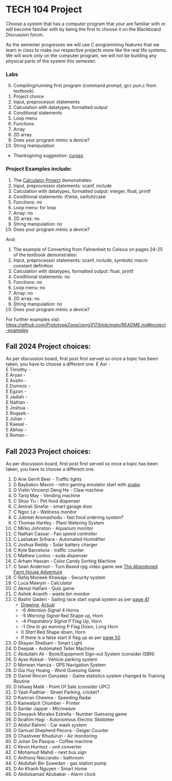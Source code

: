 # TECH 104 Project
Choose a system that has a computer program that your are familiar with or will become familiar with by being the first to choose it on the Blackboard Discussion forum.

As the semester progresses we will use C programming features that we learn in class to make our respective projects more like the real life systems. We will work only on the computer program, we will not be building any physical parts of the system this semester. 

### Labs
0. Compiling/running first program (command prompt, gcc pun.c from textbook)
1. Project choice
2. Input, preprocessor statements
3. Calculation with datatypes, formatted output
4. Conditional statements
5. Loop menu
6. Functions
7. Array
8. 2D array
9. Does your program mimic a device?
10. String manipulation
- Thanksgiving suggestion: [curses](curses.md)

### Project Examples include:
1. The [Calculator Project](https://www.onlinegdb.com/Rjh8qgKKV) demonstrates:
2. Input, preprocessor statements: scanf, include
3. Calculation with datatypes, formatted output: integer, float, printf
4. Conditional statements: if/else, switch/case
5. Functions: no
6. Loop menu: for loop
7. Array: no
8. 2D array: no
9. String manipulation: no
10. Does your program mimic a device?

And:

1. The example of Converting from Fahrenheit to Celsius on pages 24-25 of the textbook demonstrates:
2. Input, preprocessor statements: scanf, include, symbolic macro constant definition
3. Calculation with datatypes, formatted output: float, printf
4. Conditional statements: no
5. Functions: no
6. Loop menu: no
7. Array: no
8. 2D array: no
9. String manipulation: no
10. Does your program mimic a device?

For further examples vist:   
https://github.com/PrototypeZone/ceng317/blob/main/README.md#project-examples

## Fall 2024 Project choices:
As per discussion board, first post first served so once a topic has been taken, you have to choose a different one.
E Asr -   
E Timothy -   
E Aryan -   
E Austin -   
E Dominic -   
E Egzon -   
E Jadiah -   
E Nathan -   
E Joshua -   
E Roqeeb -   
E Julian -   
E Kaesel -   
E Abhay -   
E Roman -   

## Fall 2023 Project choices:
As per discussion board, first post first served so once a topic has been taken, you have to choose a different one.
1. D Arie Gerrit Beer - Traffic lights
2. D Baybakov Maxim - retro gaming emulator start with [snake](https://codereview.stackexchange.com/questions/159222/snake-with-ncurses-in-c)
3. D Vistin Vincenzi Deng He - Claw machine
4. D Tariq May - Vending machine
5. C Shuo Yu - Pet food dispenser
6. C Amirali Sinafar - smart garage door
7. C Ngoc Le - Wellness monitor
8. C Jubreel Aromashodu - fast food ordering system?
9. C Thomas Hartley - Plant Watering System
10. C Mirko Johnston - Aquarium monitor
11. C Nathan Cassar - Fan speed controller
12. C Lashakan Srihara - Automated Humidifier
13. C Joshua Reddy - Solar battery charger
14. C Kyle Barcelona - traffic counter
15. C Mathew Lontoc - soda dispenser
16. C Arham Hassan - Color Candy Sorting Machine
17. C Sean Anderson - Turn Based rpg video game see [The Abandoned Farm House Adventure](https://github.com/jefftranter/raspberrypi/blob/master/adventure/afadv.c)
18. C Rafiq Moneeb Khawaja - Security system
19. C Luca Mawyin - Calculator
20. C Akmal Halfani - Quiz game
21. C Ashok Ananth - waste bin monitor
22. C Bashir Qaderi - Sailing race start signal system as per [page 41](https://www.nsyc.net/wp-content/uploads/RC_SEMINAR_NSYC.pdf)   
    - [Drawing](https://buckeyelakeyc.com/wp-content/uploads/2020/02/RC_Drawing.png), [Actual](http://www.sail.ie/speedtips/speedtips_images/favour18.jpg)
    - -6 *Attention Signal* 4 Horns
    - -5 *Warning Signal* Red Shape up, Horn 
    - -4 *Preparatory Signal* P Flag Up, Horn 
    - -1 *One to go warning* P Flag Down, Long Horn 
    - 0 *Start* Red Shape down, Horn
    - If there is a false start X flag up as per [page 50](https://www.nsyc.net/wp-content/uploads/RC_SEMINAR_NSYC.pdf)
23. D Shayan Sheibani - Smart Light
24. D Deepak - Automated Teller Machine
25. C Abdullahi Ali - Book/Equipment Sign-out System (consider ISBN)   
26. D Ayse Koksal - Vehicle parking system
27. D Morwan Hamza - GPS Navigation System
28. D Gia Huy Hoang - Word Guessing Game
29. D Daniel Rincon Gonzalez - Game statistics system changed to Training Routine
30. D Ishaaq Malik - Point Of Sale (consider UPC)   
31. D Yash Padhiar - Street Parking, cricket?
32. D Kamran Cheema - Speeding Radar
33. D Kanwalprit Chumber - Printer
34. D Sardar Jappar - Microwave
35. D Desyack Morales Estrella - Number Guessing game
36. D Ibrahim Hagi - Autonomous Electric Skidsteer
37. D Abdul Rahimi - Car wash system
38. D Samuel Shepherd Pecora - Geiger Counter
39. D Chashveer Khudurun - Air monitoring
40. D Julian De Pasqua - Coffee machine
44. C Kevin Hurmoz - unit converter
45. C Mohamud Mahdi - next bus sign
46. C Anthony Naccarato - bathroom
47. C Abdullah Bin Suwedan - gas station pump
48. D An Khanh Nguyen - Smart Home
49. D Abdulsamad Abubakar - Alarm clock   
